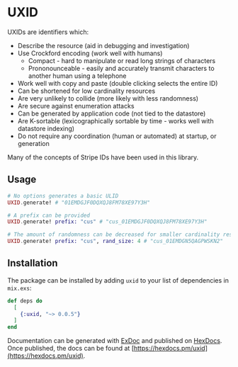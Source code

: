 # UXID

UXIDs are identifiers which:

* Describe the resource (aid in debugging and investigation)
* Use Crockford encoding (work well with humans)
  * Compact - hard to manipulate or read long strings of characters
  * Prononounceable - easily and accurately transmit characters to another human using a telephone
* Work well with copy and paste (double clicking selects the entire ID)
* Can be shortened for low cardinality resources
* Are very unlikely to collide (more likely with less randomness)
* Are secure against enumeration attacks
* Can be generated by application code (not tied to the datastore)
* Are K-sortable (lexicographically sortable by time - works well with datastore indexing)
* Do not require any coordination (human or automated) at startup, or generation

Many of the concepts of Stripe IDs have been used in this library.

## Usage

```elixir
# No options generates a basic ULID
UXID.generate! # "01EMDGJF0DQXQJ8FM78XE97Y3H"

# A prefix can be provided
UXID.generate! prefix: "cus" # "cus_01EMDGJF0DQXQJ8FM78XE97Y3H"

# The amount of randomness can be decreased for smaller cardinality resources
UXID.generate! prefix: "cus", rand_size: 4 # "cus_01EMDGN5QAGPWSKN2"
```

## Installation

The package can be installed by adding `uxid` to your list of dependencies in `mix.exs`:

```elixir
def deps do
  [
    {:uxid, "~> 0.0.5"}
  ]
end
```

Documentation can be generated with [ExDoc](https://github.com/elixir-lang/ex_doc) and published on [HexDocs](https://hexdocs.pm).
Once published, the docs can be found at [https://hexdocs.pm/uxid](https://hexdocs.pm/uxid).
